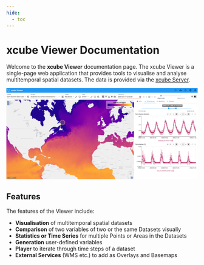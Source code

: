 ```yaml
---
hide:
  - toc
---
```


# xcube Viewer Documentation

Welcome to the **xcube Viewer** documentation page. The xcube Viewer is a single-page web application that provides tools to visualise and analyse multitemporal spatial datasets. The data is provided via the [xcube Server](https://xcube.readthedocs.io/en/latest/webapi.html).

![Start Image](assets/images/overview_viewer.png)

## Features

The features of the Viewer include:

- **Visualisation** of multitemporal spatial datasets
- **Comparison** of two variables of two or the same Datasets visually
- **Statistics or Time Series** for multiple Points or Areas in the Datasets
- **Generation** user-defined variables
- **Player** to iterate through time steps of a dataset
- **External Services** (WMS etc.) to add as Overlays and Basemaps
